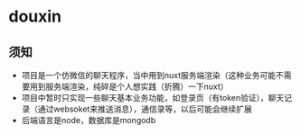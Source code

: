 # douxin
## 须知
* 项目是一个仿微信的聊天程序，当中用到nuxt服务端渲染（这种业务可能不需要用到服务端渲染，纯碎是个人想实践（折腾）一下nuxt）
* 项目中暂时只实现一些聊天基本业务功能，如登录页（有token验证），聊天记录（通过websoket来推送消息），通信录等，以后可能会继续扩展
* 后端语言是node，数据库是mongodb
